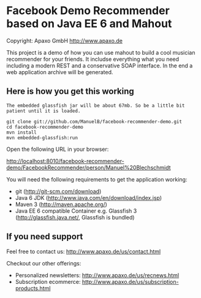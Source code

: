 Facebook Demo Recommender based on Java EE 6 and Mahout
=============

Copyright: Apaxo GmbH http://www.apaxo.de

This project is a demo of how you can use mahout to build a cool
musician recommender for your friends.
It includse everything what you need including a modern REST
and a conservative SOAP interface. In the end a web application
archive will be generated.

Here is how you get this working
--------------------------------

`The embedded glassfish jar will be about 67mb. So be a little bit patient until it is loaded.`

    git clone git://github.com/ManuelB/facebook-recommender-demo.git
    cd facebook-recommender-demo
    mvn install
    mvn embedded-glassfish:run 

Open the following URL in your browser:

[http://localhost:8010/facebook-recommender-demo/FacebookRecommender/person/Manuel%20Blechschmidt](http://localhost:8010/facebook-recommender-demo/FacebookRecommender/person/Manuel%20Blechschmidt)

You will need the following requirements to get the application working:

* git (http://git-scm.com/download)
* Java 6 JDK (http://www.java.com/en/download/index.jsp)
* Maven 3 (http://maven.apache.org/)
* Java EE 6 compatible Container e.g. Glassfish 3 (http://glassfish.java.net/, Glassfish is bundled)


If you need support
--------------------------------

Feel free to contact us: http://www.apaxo.de/us/contact.html

Checkout our other offerings:

 * Personalized newsletters: http://www.apaxo.de/us/recnews.html
 * Subscription ecommerce: http://www.apaxo.de/us/subscription-products.html

